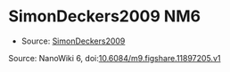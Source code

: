 <a name="material" />

# SimonDeckers2009 NM6
<script type="application/ld+json">
  {
    "@context": "https://schema.org/",
    "@type": "ChemicalSubstance",
    "@id": "https://egonw.github.io/nanowiki/nanowiki175.html#material",
    "http://purl.org/dc/terms/conformsTo":
      {
        "@type": "CreativeWork",
        "@id": "https://bioschemas.org/profiles/ChemicalSubstance/0.4-RELEASE/"
      },
    "identfier": "175",
    "name": "SimonDeckers2009 NM6",
    "url": "https://egonw.github.io/nanowiki/nanowiki175.html#material",
    "sameAs": "http://127.0.0.1/mediawiki/index.php/Special:URIResolver/SimonDeckers2009_NM6"
  }
</script>


* Source: [SimonDeckers2009](articleSimonDeckers2009.md)


Source: NanoWiki 6, doi:[10.6084/m9.figshare.11897205.v1](https://doi.org/10.6084/m9.figshare.11897205.v1)
